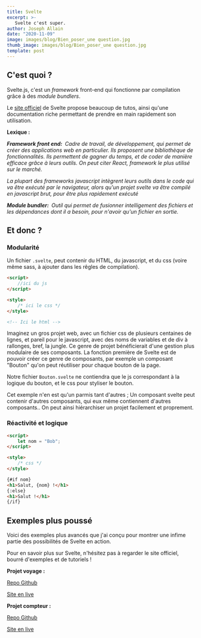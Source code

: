 ```yaml
---
title: Svelte
excerpt: >-
   Svelte c'est super.
author: Joseph Allain
date: "2020-11-09"
image: images/blog/Bien_poser_une question.jpg
thumb_image: images/blog/Bien_poser_une question.jpg
template: post
---
```


## C'est quoi ?

Svelte.js, c'est un _framework_ front-end qui fonctionne par compilation grâce à des _module bundlers_.

Le [site officiel](https://svelte.dev/) de Svelte propose beaucoup de tutos, ainsi qu'une documentation riche permettant de prendre en main rapidement son utilisation.

**Lexique :**

_**Framework front end:&nbsp;**_
_Cadre de travail, de développement, qui permet de créer des applications web en particulier. Ils proposent une bibliothèque de fonctionnalités._
_Ils permettent de gagner du temps, et de coder de manière efficace grâce à leurs outils._
_On peut citer React, framework le plus utilisé sur le marché._

_La plupart des frameworks javascript intègrent leurs outils dans le code qui va être exécuté par le navigateur, alors qu'un projet svelte va être compilé en javascript brut, pour être plus rapidement exécuté_

_**Module bundler:&nbsp;**
Outil qui permet de fusionner intelligement des fichiers et les dépendances dont il a besoin, pour n'avoir qu'un fichier en sortie._

## Et donc ?

### Modularité

Un fichier `.svelte`, peut contenir du HTML, du javascript, et du css (voire même sass, à ajouter dans les rêgles de compilation).

```html
<script>
	//ici du js
</script>

<style>
	/* ici le css */
</style>

<!-- Ici le html -->
```

Imaginez un gros projet web, avec un fichier css de plusieurs centaines de lignes, et pareil pour le javascript, avec des noms de variables et de div à rallonges, bref, la jungle.
Ce genre de projet bénéficierait d'une gestion plus modulaire de ses composants. La fonction première de Svelte est de pouvoir créer ce genre de composants, par exemple un composant "Bouton" qu'on peut réutiliser pour chaque bouton de la page.

Notre fichier `Bouton.svelte` ne contiendra que le js correspondant à la logique du bouton, et le css pour styliser le bouton.

Cet exemple n'en est qu'un parmis tant d'autres ; Un composant svelte peut contenir d'autres composants, qui eux même contiennent d'autres composants.. On peut ainsi hiérarchiser un projet facilement et proprement.

### Réactivité et logique

```html
<script>
	let nom = "Bob";
</script>

<style>
	/* css */
</style>

{#if nom}
<h1>Salut, {nom} !</h1>
{:else}
<h1>Salut !</h1>
{/if}
```

## Exemples plus poussé

Voici des exemples plus avancés que j'ai conçu pour montrer une infime partie des possibilités de Svelte en action.

Pour en savoir plus sur Svelte, n'hésitez pas à regarder le site officiel, bourré d'exemples et de tutoriels !

**Projet voyage :**

[Repo Github](https://github.com/Gazzia29/Svelte-Exemple-Voyage)

[Site en live](https://svelte-exemple-voyage.jallain.vercel.app/)

**Projet compteur :**

[Repo Github](https://github.com/Gazzia29/Svelte-Exemple-Compteur)

[Site en live](https://svelte-exemple-compteur.jallain.vercel.app/)
